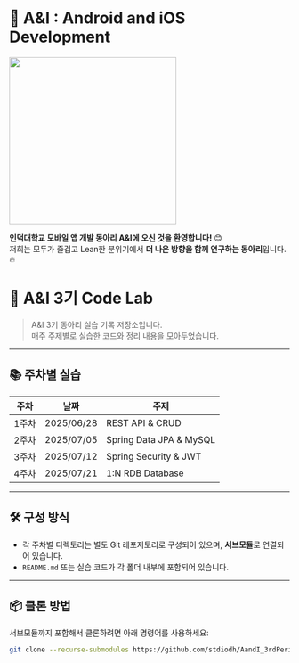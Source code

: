 # 📱 A&I : Android and iOS Development

<img src="https://github.com/user-attachments/assets/b98d32a0-7f19-4112-89d7-81cb4c9ec86a" width="300"/>


**인덕대학교 모바일 앱 개발 동아리 A&I에 오신 것을 환영합니다!** 😊  
저희는 모두가 즐겁고 Lean한 분위기에서 **더 나은 방향을 함께 연구하는 동아리**입니다. 🔥

# 🧪 A&I 3기 Code Lab

> A&I 3기 동아리 실습 기록 저장소입니다.  
> 매주 주제별로 실습한 코드와 정리 내용을 모아두었습니다.

---

## 📚 주차별 실습

| 주차 | 날짜 | 주제 |
|------|------|------|
| 1주차 | 2025/06/28 | REST API & CRUD |
| 2주차 | 2025/07/05 | Spring Data JPA & MySQL |
| 3주차 | 2025/07/12 | Spring Security & JWT |
| 4주차 | 2025/07/21 | 1:N RDB Database |

---

## 🛠️ 구성 방식

- 각 주차별 디렉토리는 별도 Git 레포지토리로 구성되어 있으며, **서브모듈**로 연결되어 있습니다.
- `README.md` 또는 실습 코드가 각 폴더 내부에 포함되어 있습니다.

---

## 📦 클론 방법

서브모듈까지 포함해서 클론하려면 아래 명령어를 사용하세요:

```bash
git clone --recurse-submodules https://github.com/stdiodh/AandI_3rdPeriod_code_lab.git
